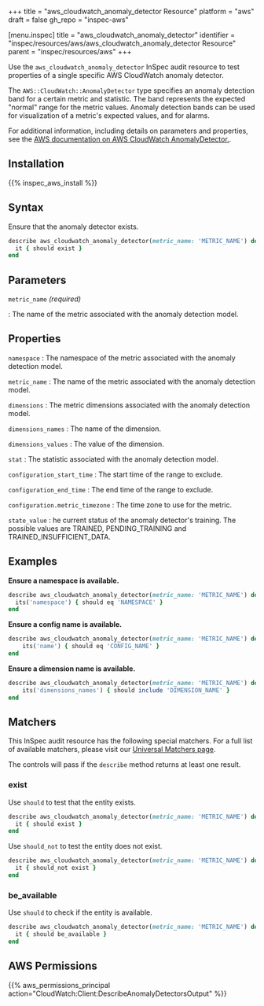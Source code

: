+++
title = "aws_cloudwatch_anomaly_detector Resource"
platform = "aws"
draft = false
gh_repo = "inspec-aws"

[menu.inspec]
title = "aws_cloudwatch_anomaly_detector"
identifier = "inspec/resources/aws/aws_cloudwatch_anomaly_detector Resource"
parent = "inspec/resources/aws"
+++

Use the `aws_cloudwatch_anomaly_detector` InSpec audit resource to test properties of a single specific AWS CloudWatch anomaly detector.

The `AWS::CloudWatch::AnomalyDetector` type specifies an anomaly detection band for a certain metric and statistic. The band represents the expected "normal" range for the metric values. Anomaly detection bands can be used for visualization of a metric's expected values, and for alarms.

For additional information, including details on parameters and properties, see the [AWS documentation on AWS CloudWatch AnomalyDetector.](https://docs.aws.amazon.com/AWSCloudFormation/latest/UserGuide/aws-resource-cloudwatch-anomalydetector.html).

## Installation

{{% inspec_aws_install %}}

## Syntax

Ensure that the anomaly detector exists.

```ruby
describe aws_cloudwatch_anomaly_detector(metric_name: 'METRIC_NAME') do
  it { should exist }
end
```

## Parameters

`metric_name` _(required)_

: The name of the metric associated with the anomaly detection model.

## Properties

`namespace`
: The namespace of the metric associated with the anomaly detection model.

`metric_name`
: The name of the metric associated with the anomaly detection model.

`dimensions`
: The metric dimensions associated with the anomaly detection model.

`dimensions_names`
: The name of the dimension.

`dimensions_values`
: The value of the dimension.

`stat`
: The statistic associated with the anomaly detection model.

`configuration_start_time`
: The start time of the range to exclude.

`configuration_end_time`
: The end time of the range to exclude.

`configuration.metric_timezone`
: The time zone to use for the metric.

`state_value`
: he current status of the anomaly detector's training. The possible values are TRAINED, PENDING_TRAINING and TRAINED_INSUFFICIENT_DATA.

## Examples

**Ensure a namespace is available.**

```ruby
describe aws_cloudwatch_anomaly_detector(metric_name: 'METRIC_NAME') do
  its('namespace') { should eq 'NAMESPACE' }
end
```

**Ensure a config name is available.**

```ruby
describe aws_cloudwatch_anomaly_detector(metric_name: 'METRIC_NAME') do
    its('name') { should eq 'CONFIG_NAME' }
end
```

**Ensure a dimension name is available.**

```ruby
describe aws_cloudwatch_anomaly_detector(metric_name: 'METRIC_NAME') do
    its('dimensions_names') { should include 'DIMENSION_NAME' }
end
```

## Matchers

This InSpec audit resource has the following special matchers. For a full list of available matchers, please visit our [Universal Matchers page](https://www.inspec.io/docs/reference/matchers/).

The controls will pass if the `describe` method returns at least one result.

### exist

Use `should` to test that the entity exists.

```ruby
describe aws_cloudwatch_anomaly_detector(metric_name: 'METRIC_NAME') do
  it { should exist }
end
```

Use `should_not` to test the entity does not exist.

```ruby
describe aws_cloudwatch_anomaly_detector(metric_name: 'METRIC_NAME') do
  it { should_not exist }
end
```

### be_available

Use `should` to check if the entity is available.

```ruby
describe aws_cloudwatch_anomaly_detector(metric_name: 'METRIC_NAME') do
  it { should be_available }
end
```

## AWS Permissions

{{% aws_permissions_principal action="CloudWatch:Client:DescribeAnomalyDetectorsOutput" %}}

